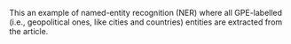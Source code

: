 This an example of named-entity recognition (NER) where all GPE-labelled (i.e., geopolitical ones, like cities and countries) entities are extracted from the article.
